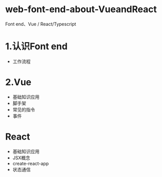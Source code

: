 # web-font-end-about-VueandReact
Font end、Vue / React/Typescript

# 1.认识Font end
- 工作流程
# 2.Vue
- 基础知识应用
- 脚手架
- 常见的指令
- 事件

# React
- 基础知识应用
- JSX概念
- create-react-app
- 状态通信
